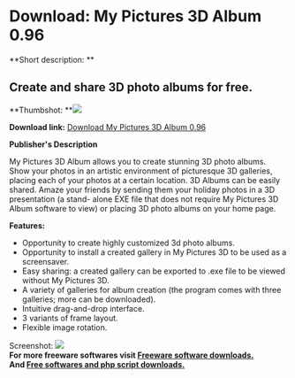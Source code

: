 # Download: My Pictures 3D Album 0.96

**Short description: **

## Create and share 3D photo albums for free.

  
**Thumbshot: **![](http://www.freewarefiles.com/screenshot/mypics3dalbum_md.jpg)   
  
**Download link:** [Download My Pictures 3D Album 0.96](http://freesoftwares.boysofts.com/My-Pictures-D-Album_program_33129.html)  
  

**Publisher's Description**  
  

My Pictures 3D Album allows you to create stunning 3D photo albums. Show your
photos in an artistic environment of picturesque 3D galleries, placing each of
your photos at a certain location. 3D Albums can be easily shared. Amaze your
friends by sending them your holiday photos in a 3D presentation (a stand-
alone EXE file that does not require My Pictures 3D Album software to view) or
placing 3D photo albums on your home page.

**Features:**

  * Opportunity to create highly customized 3d photo albums. 
  * Opportunity to install a created gallery in My Pictures 3D to be used as a screensaver. 
  * Easy sharing: a created gallery can be exported to .exe file to be viewed without My Pictures 3D. 
  * A variety of galleries for album creation (the program comes with three galleries; more can be downloaded). 
  * Intuitive drag-and-drop interface. 
  * 3 variants of frame layout. 
  * Flexible image rotation. 

  
  
Screenshot: ![](http://www.freewarefiles.com/screenshot/mypics3dalbum.jpg)  
**For more freeware softwares visit [Freeware software downloads.](http://freesoftwares.boysofts.com/)**   
**And [Free softwares and php script downloads.](http://www.boysofts.com/)**

